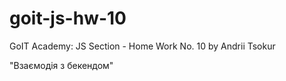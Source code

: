 # goit-js-hw-10

GoIT Academy: JS Section - Home Work No. 10 by Andrii Tsokur

"Взаємодія з бекендом"

